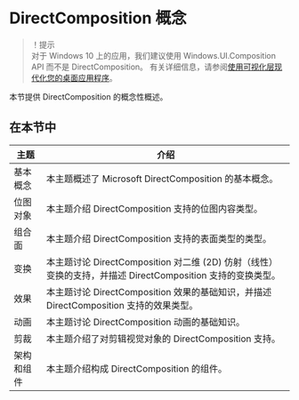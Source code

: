 # DirectComposition 概念

> ！提示  
> 对于 Windows 10 上的应用，我们建议使用 Windows.UI.Composition API 而不是 DirectComposition。 有关详细信息，请参阅[使用可视化层现代化您的桌面应用程序](https://learn.microsoft.com/en-us/windows/uwp/composition/visual-layer-in-desktop-apps)。

本节提供 DirectComposition 的概念性概述。

## 在本节中

|主题|介绍|
|---|---|
|基本概念|本主题概述了 Microsoft DirectComposition 的基本概念。|
|位图对象|本主题介绍 DirectComposition 支持的位图内容类型。|
|组合面|本主题介绍 DirectComposition 支持的表面类型的类型。|
|变换|本主题讨论 DirectComposition 对二维 (2D) 仿射（线性）变换的支持，并描述 DirectComposition 支持的变换类型。|
|效果|本主题讨论 DirectComposition 效果的基础知识，并描述 DirectComposition 支持的效果类型。|
|动画|本主题讨论 DirectComposition 动画的基础知识。|
|剪裁|本主题介绍了对剪辑视觉对象的 DirectComposition 支持。|
|架构和组件|本主题介绍构成 DirectComposition 的组件。|
